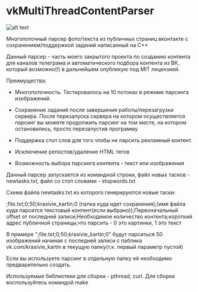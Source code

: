 # vkMultiThreadContentParser

![alt text](https://sun9-17.userapi.com/c851436/v851436691/1c525f/cTWvsuMKCx0.jpg)

Многопоточный парсер фото/текста из публичных страниц вконтакте с сохранением/поддержкой заданий написанный на C++

Данный парсер - часть моего закрытого проекта по созданию контента для каналов телеграма и автоматического подбора контента из ВК, который возможно(!) в дальнейшем опубликую под MIT лицензией.

Преимущества:


+ Многопоточность. Тестировалось на 10 потоках в режиме парсинга изображений.

+ Сохранение заданий после завершения работы/перезагрузки сервера. После перезапуска сервера на котором осуществляется парсинг вы можете продолжить парсинг на том месте, на котором остановились, просто перезапустив программу

+ Поддержка стоп слов для того чтобы не парсить рекламный контент.

+ Исключение репостов/удаление HTML тегов

+ Возможность выбора парсинга контента - текст или изображения


Данный парсер запускается из командной строки, файл новых тасков - newtasks.txt, файл со стоп словами - stopwords.txt

Схема файла newtasks.txt из которого генерируются новые таски:

;file.txt;0;50;krasivie_kartin;0
(папка куда идет сохранения);(имя файла куда парсится текстовый контент(если выбрано));Первоначальный offset от последней записи;Необходимое количество контента;короткий адрес публичной страницы;что парсить - 0 это картинки, 1  это текст


В примере ";file.txt;0;50;krasivie_kartin;0" будут парситься 50 изображений начиная с последней записи с паблика vk.com/krasivie_kartin в текущую папку(т.к. первый параметр пустой)

Если вы используете парсинг в отдельную папку её необходимо предварительно создать.


Используемые библиотеки для сборки - pthread, curl. Для сборки воспользуйтесь командой make
